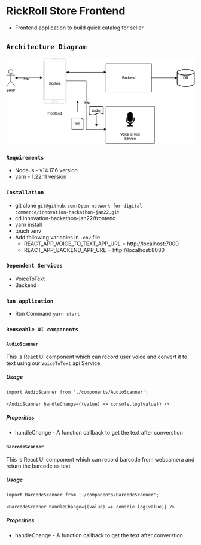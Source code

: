 # RickRoll Store Frontend

- Frontend application to build quick catalog for seller

## `Architecture Diagram`
![Architecture Diagram](docs/images/architecture-diagram-FrontEnd.jpg)

### `Requirements`
- NodeJs - v14.17.6 version
- yarn - 1.22.11 version

### `Installation`
- git clone `git@github.com:Open-network-for-digital-commerce/innovation-hackathon-jan22.git`
- cd innovation-hackathon-jan22/frontend
- yarn install
- touch .env
- Add following variables in `.env` file
    - REACT_APP_VOICE_TO_TEXT_APP_URL = http://localhost:7000
    - REACT_APP_BACKEND_APP_URL = http://localhost:8080

### `Dependent Services`
 - VoiceToText
 - Backend

### `Run application`
- Run Command `yarn start`

### `Reuseable UI components`
#### `AudioScanner` 
This is React UI component which can record user voice and convert it to text using our `VoiceToText` api Service
##### Usage
```
import AudioScanner from './components/AudioScanner'; 

<AudioScanner handleChange={(value) => console.log(value)} />
```
##### Properities
   - handleChange - A function callback to get the text after converstion

#### `BarcodeScanner` 
This is React UI component which can record barcode from webcamera and return the barcode as text
##### Usage
```
import BarcodeScanner from './components/BarcodeScanner'; 

<BarcodeScanner handleChange={(value) => console.log(value)} />
```
##### Properities
   - handleChange - A function callback to get the text after converstion


